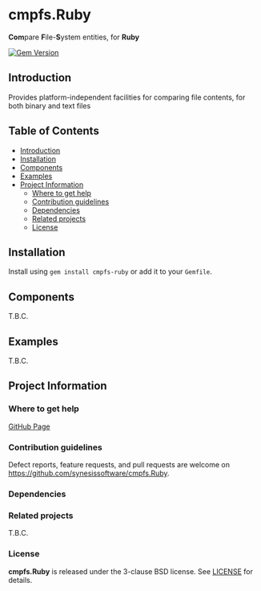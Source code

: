 # cmpfs.Ruby <!-- omit in toc -->

**Com**pare **F**ile-**S**ystem entities, for **Ruby**

[![Gem Version](https://badge.fury.io/rb/cmpfs-ruby.svg)](https://badge.fury.io/rb/cmpfs-ruby)

## Introduction

Provides platform-independent facilities for comparing file contents, for both binary and text files

## Table of Contents <!-- omit in toc -->

- [Introduction](#introduction)
- [Installation](#installation)
- [Components](#components)
- [Examples](#examples)
- [Project Information](#project-information)
  - [Where to get help](#where-to-get-help)
  - [Contribution guidelines](#contribution-guidelines)
  - [Dependencies](#dependencies)
  - [Related projects](#related-projects)
  - [License](#license)

## Installation

Install using `gem install cmpfs-ruby` or add it to your `Gemfile`.

## Components

T.B.C.

## Examples

T.B.C.

## Project Information

### Where to get help

[GitHub Page](https://github.com/synesissoftware/cmpfs.Ruby "GitHub Page")

### Contribution guidelines

Defect reports, feature requests, and pull requests are welcome on https://github.com/synesissoftware/cmpfs.Ruby.

### Dependencies

### Related projects

T.B.C.

### License

**cmpfs.Ruby** is released under the 3-clause BSD license. See [LICENSE](./LICENSE) for details.


<!-- ########################### end of file ########################### -->

